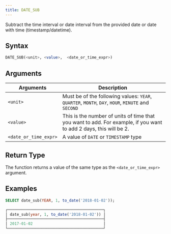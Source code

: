 ```yaml
---
title: DATE_SUB
---
```


Subtract the time interval or date interval from the provided date or date with time (timestamp/datetime).

## Syntax

```sql
DATE_SUB(<unit>, <value>,  <date_or_time_expr>)
```
## Arguments

| Arguments             | Description                                                                                                       |
|-----------------------|-------------------------------------------------------------------------------------------------------------------|
| `<unit>`              | Must be of the following values: `YEAR`, `QUARTER`, `MONTH`, `DAY`, `HOUR`, `MINUTE` and `SECOND`                 |
| `<value>`             | This is the number of units of time that you want to add. For example, if you want to add 2 days, this will be 2. |
| `<date_or_time_expr>` | A value of `DATE` or `TIMESTAMP` type                                                                             |

## Return Type

The function returns a value of the same type as the `<date_or_time_expr>` argument.

## Examples

```sql
SELECT date_sub(YEAR, 1, to_date('2018-01-02'));

┌──────────────────────────────────────────┐
│ date_sub(year, 1, to_date('2018-01-02')) │
├──────────────────────────────────────────┤
│ 2017-01-02                               │
└──────────────────────────────────────────┘
```
